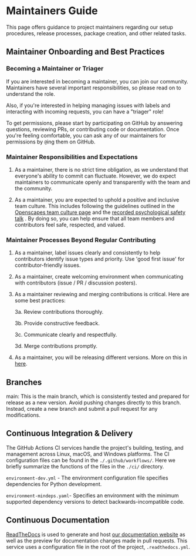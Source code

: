 # Maintainers Guide

This page offers guidance to project maintainers regarding our setup procedures, release processes, package creation, and other related tasks.

## Maintainer Onboarding and Best Practices

### Becoming a Maintainer or Triager

If you are interested in becoming a maintainer, you can join our community. Maintainers have several important responsibilities, so please read on to understand the role.

Also, if you're interested in helping managing issues with labels and interacting with incoming requests, you can have a "triager" role!

To get permissions, please start by participating on GitHub by answering questions, reviewing PRs, or contributing code or documentation. Once you're feeling comfortable, you can ask any of our maintainers for permissions by `@`ing them on GitHub.

### Maintainer Responsibilities and Expectations

1. As a maintainer, there is no strict time obligation, as we understand that everyone's ability to commit can fluctuate. However, we do expect maintainers to communicate openly and transparently with the team and the community.

2. As a maintainer, you are expected to uphold a positive and inclusive team culture. This includes following the guidelines outlined in the [Openscapes team culture page](https://openscapes.github.io/series/core-lessons/team-culture.html) and the [recorded psychological safety talk](https://www.youtube.com/watch?v=rzi-qkl8u5M) . By doing so, you can help ensure that all team members and contributors feel safe, respected, and valued.


### Maintainer Processes Beyond Regular Contributing

1. As a maintainer, label issues clearly and consistently to help contributors identify issue types and priority. Use 'good first issue' for contributor-friendly issues.

2. As a maintainer, create welcoming environment when communicating with contributors (issue / PR / discussion posters).

3. As a maintainer reviewing and merging contributions is critical. Here are some best practices:

    3a. Review contributions thoroughly.

    3b. Provide constructive feedback.

    3c. Communicate clearly and respectfully.

    3d. Merge contributions promptly.

4. As a maintainer, you will be releasing different versions. More on this in [here](./releasing.md).

## Branches

main: This is the main branch, which is consistently tested and prepared for release as a new version. Avoid pushing changes directly to this branch. Instead, create a new branch and submit a pull request for any modifications.


## Continuous Integration & Delivery

The GitHub Actions CI services handle the project's building, testing, and management across Linux, macOS, and Windows platforms. The CI configuration files can be found in the `./.github/workflows/`. Here we briefly summarize the functions of the files in the `./ci/` directory.

`environment-dev.yml` - The environment configuration file specifies dependencies for Python development.

`environment-mindeps.yaml`- Specifies an environment with the minimum supported dependency versions to detect backwards-incompatible code.

## Continuous Documentation

[ReadTheDocs](https://readthedocs.org/projects/earthaccess/) is used to generate and host [our documentation website](https://earthaccess.readthedocs.io/) as well as the preview for documentation changes made in pull requests. This service uses a configuration file in the root of the project, `.readthedocs.yml`.



